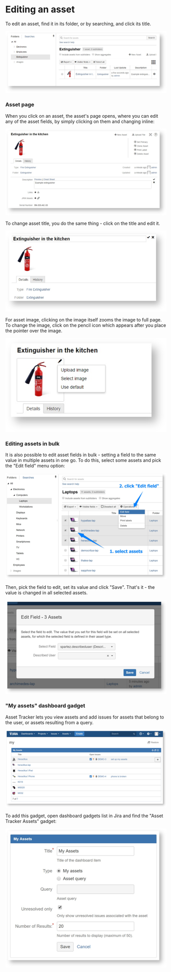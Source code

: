 # Editing an asset

To edit an asset, find it in its folder, or by searching, and click its title.

![](../.gitbook/assets/list.jpeg)

### Asset page

When you click on an asset, the asset's page opens, where you can edit any of the asset fields, by simply clicking on them and changing inline:

![](../.gitbook/assets/edit-description.jpeg)

To change asset title, you do the same thing - click on the title and edit it.

![](../.gitbook/assets/edit-title.jpeg)

For asset image, clicking on the image itself zooms the image to full page. To change the image, click on the pencil icon which appears after you place the pointer over the image.

![](../.gitbook/assets/edit-image.jpeg)

### Editing assets in bulk

It is also possible to edit asset fields in bulk - setting a field to the same value in multiple assets in one go. To do this, select some assets and pick the "Edit field" menu option:

![](../.gitbook/assets/image%20%287%29.png)

Then, pick the field to edit, set its value and click "Save". That's it - the value is changed in all selected assets.

![](../.gitbook/assets/image%20%2814%29.png)

### "My assets" dashboard gadget

Asset Tracker lets you view assets and add issues for assets that belong to the user, or assets resulting from a query.

![](../.gitbook/assets/image%20%2816%29.png)

To add this gadget, open dashboard gadgets list in Jira and find the "Asset Tracker Assets" gadget:

![](../.gitbook/assets/image%20%2866%29.png)

